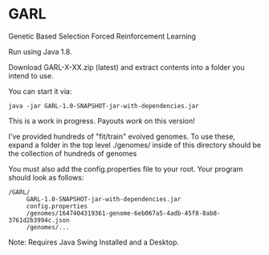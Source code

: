 # GARL
Genetic Based Selection Forced Reinforcement Learning

Run using Java 1.8.

Download GARL-X-XX.zip (latest) and extract contents into a folder you intend to use.

You can start it via:
```
java -jar GARL-1.0-SNAPSHOT-jar-with-dependencies.jar
```

This is a work in progress. Payouts *work* on this version!

I've provided hundreds of "fit/train" evolved genomes. To use these, expand a folder in the top level ./genomes/ inside of this directory should be the collection of hundreds of genomes

You must also add the config.properties file to your root. Your program should look as follows:

```
/GARL/
     GARL-1.0-SNAPSHOT-jar-with-dependencies.jar
     config.properties
     /genomes/1647404319361-genome-6eb067a5-4adb-45f8-8ab8-3761d2b3994c.json
     /genomes/...
```
Note: Requires Java Swing Installed and a Desktop.
